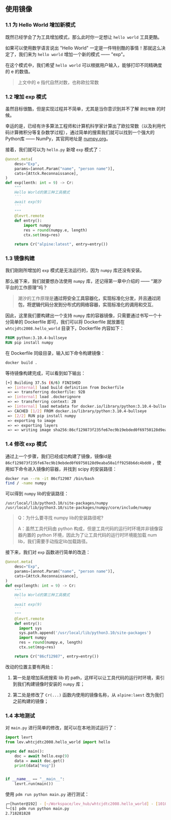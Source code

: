 ## 使用镜像

### 1.1 为 Hello World 增加新模式

既然已经学会了为工具增加模式，那么此时你一定想让 `hello world` 工具更酷。

如果可以使用数学语言说出 "Hello World" 一定是一件特别酷的事情！那就这么决定了，我们来为 `hello world` 增加一个新的模式 —— "exp"。

在这个模式中，我们希望 `hello world` 可以根据用户输入，能够打印不同精确度的 e 的数值。

> 上文中的 e 指代自然对数，也称欧拉常数

### 1.2 增加 exp 模式
虽然目标很酷，但是实现过程并不简单，尤其是当你意识到并不了解 `欧拉常数` 的时候。

幸运的是，已经有许多算法工程师和计算机科学家计算出了欧拉常数（以及利用代码计算微积分等复杂数学过程），通过简单的搜索我们就可以找到一个强大的Python库 —— NumPy，其官网地址是 [numpy.org](https://numpy.org/)。

接着，我们就可以为 `hello.py` 新增 `exp` 模式了：

```python
@annot.meta(
    desc="Exp",
    params=[annot.Param("name", "person name")],
    cats=[Attck.Reconnaissance],
)
def exp(lenth: int = 9) -> Cr:
    """
    Hello World的第三种工具模式
    ```
    await exp(9)
    ```
    """
    @levrt.remote
    def entry():
        import numpy
        res = round(numpy.e, length)
        ctx.set(msg=res)

    return Cr("alpine:latest", entry=entry())
```

### 1.3 镜像构建

我们刚刚所增加的 `exp` 模式是无法运行的，因为 `numpy` 库还没有安装。

那么接下来，我们就要想办法使用 `numpy` 库，还记得第一章中介绍的 —— “潮汐平台的工作原理”吗？

> 潮汐的工作原理是**通过将安全工具容器化，实现标准化分发，并且通过闭包，将逻辑代码分发到分布式的网络容器，实现标准化的调用和交互**。

因此，这里我们要构建出一个支持 `numpy` 库的容器镜像，只需要通过书写一个十分简单的 Dockerfile 即可，我们可以将 Dockerfile 就放置在 `whtcjdtc2008.hello_world` 目录下，Dockerfile 内容如下：

```Dockerfile
FROM python:3.10.4-bullseye
RUN pip install numpy
```

在 Dockerfile 同级目录，输入如下命令构建镜像：

```bash
docker build .
```

等待镜像构建完成，可以看到如下输出：

```bash
[+] Building 37.5s (6/6) FINISHED
 => [internal] load build definition from Dockerfile                                           0.1s
 => => transferring dockerfile: 92B                                                            0.0s
 => [internal] load .dockerignore                                                              0.0s
 => => transferring context: 2B                                                                0.0s
 => [internal] load metadata for docker.io/library/python:3.10.4-bullseye                      0.0s
 => CACHED [1/2] FROM docker.io/library/python:3.10.4-bullseye                                 0.0s
 => [2/2] RUN pip install numpy                                                               35.3s
 => exporting to image                                                                         2.0s
 => => exporting layers                                                                        1.9s
 => => writing image sha256:86cf129873f235fe67ec9b19ebded0f69750128d9eaba50a1ff9258b6dc4bdd0   0.0s
```

### 1.4 修改 exp 模式

通过上一个步骤，我们已经成功构建了镜像，镜像id是 `86cf129873f235fe67ec9b19ebded0f69750128d9eaba50a1ff9258b6dc4bdd0` ，使用如下命令进入镜像的容器，并找到 scipy 的安装路径：

```bash
docker run --rm -it 86cf12987 /bin/bash
find / -name numpy
```

可以得到 `numpy` lib的安装路径：

```
/usr/local/lib/python3.10/site-packages/numpy
/usr/local/lib/python3.10/site-packages/numpy/core/include/numpy
```

> Q：为什么要寻找 numpy lib的安装路径呢?
>
> A：虽然工具代码由 python 构成，但是工具代码的运行时环境并非镜像容器内置的 python 环境，因此为了让工具代码的运行时环境能加载 num lib，我们需要手动指定lib加载路径。

接下来，我们对 `exp` 函数进行简单的改造：

```python
@annot.meta(
    desc="Exp",
    params=[annot.Param("name", "person name")],
    cats=[Attck.Reconnaissance],
)
def exp(length: int = 9) -> Cr:
    """
    Hello World的第三种工具模式
    ```
    await exp(9)
    ```
    """
    @levrt.remote
    def entry():
      import sys
      sys.path.append('/usr/local/lib/python3.10/site-packages')
      import numpy
      res = round(numpy.e, length)
      ctx.set(msg=res)

    return Cr("86cf12987", entry=entry())
```

改动的位置主要有两处：

1. 第一处是增加系统搜索 lib 的 path，这样可以让工具代码的运行时环境，索引到我们构建镜像时安装的 `numpy` 库；

2. 第二处是修改了 `Cr(...)` 函数内使用的镜像名称，从 `alpine:laest` 改为我们之前构建的镜像；

### 1.4 本地测试

对 `main.py` 进行简单的修改，就可以在本地测试运行了：

```python
import levrt
from lev.whtcjdtc2008.hello_world import hello

async def main():
    doc = await hello.exp(9)
    data = await doc.get()
    print(data["msg"])


if __name__ == "__main__":
    levrt.run(main())
```

使用 `pdm run python main.py` 进行测试：

```bash
┌─[hunter@192] - [~/Workspace/lev_hub/whtcjdtc2008.hello_world] - [10108]
└─[$] pdm run python main.py                                                             [21:42:47]
2.718281828
```
